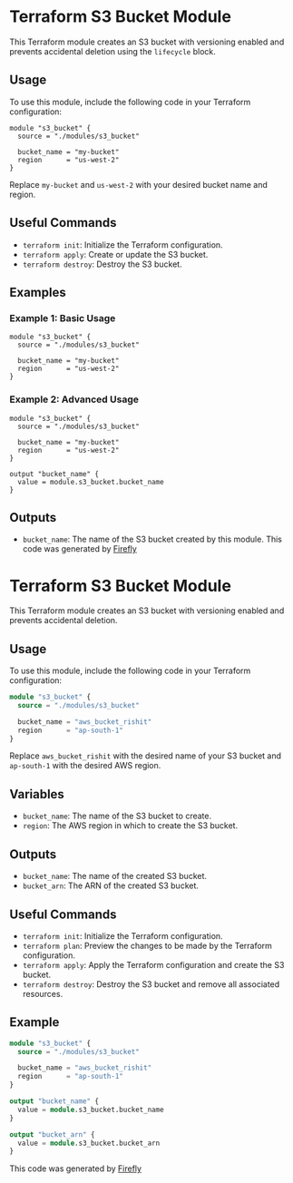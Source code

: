 # Terraform S3 Bucket Module

This Terraform module creates an S3 bucket with versioning enabled and prevents accidental deletion using the `lifecycle` block.

## Usage

To use this module, include the following code in your Terraform configuration:

```
module "s3_bucket" {
  source = "./modules/s3_bucket"

  bucket_name = "my-bucket"
  region      = "us-west-2"
}
```

Replace `my-bucket` and `us-west-2` with your desired bucket name and region.

## Useful Commands

* `terraform init`: Initialize the Terraform configuration.
* `terraform apply`: Create or update the S3 bucket.
* `terraform destroy`: Destroy the S3 bucket.

## Examples

### Example 1: Basic Usage

```
module "s3_bucket" {
  source = "./modules/s3_bucket"

  bucket_name = "my-bucket"
  region      = "us-west-2"
}
```

### Example 2: Advanced Usage

```
module "s3_bucket" {
  source = "./modules/s3_bucket"

  bucket_name = "my-bucket"
  region      = "us-west-2"
}

output "bucket_name" {
  value = module.s3_bucket.bucket_name
}
```

## Outputs

* `bucket_name`: The name of the S3 bucket created by this module.
This code was generated by [Firefly](https://app.gofirefly.io)
# Terraform S3 Bucket Module

This Terraform module creates an S3 bucket with versioning enabled and prevents accidental deletion.

## Usage

To use this module, include the following code in your Terraform configuration:

```terraform
module "s3_bucket" {
  source = "./modules/s3_bucket"

  bucket_name = "aws_bucket_rishit"
  region      = "ap-south-1"
}
```

Replace `aws_bucket_rishit` with the desired name of your S3 bucket and `ap-south-1` with the desired AWS region.

## Variables

- `bucket_name`: The name of the S3 bucket to create.
- `region`: The AWS region in which to create the S3 bucket.

## Outputs

- `bucket_name`: The name of the created S3 bucket.
- `bucket_arn`: The ARN of the created S3 bucket.

## Useful Commands

- `terraform init`: Initialize the Terraform configuration.
- `terraform plan`: Preview the changes to be made by the Terraform configuration.
- `terraform apply`: Apply the Terraform configuration and create the S3 bucket.
- `terraform destroy`: Destroy the S3 bucket and remove all associated resources.

## Example

```terraform
module "s3_bucket" {
  source = "./modules/s3_bucket"

  bucket_name = "aws_bucket_rishit"
  region      = "ap-south-1"
}

output "bucket_name" {
  value = module.s3_bucket.bucket_name
}

output "bucket_arn" {
  value = module.s3_bucket.bucket_arn
}
```
This code was generated by [Firefly](https://app.gofirefly.io)